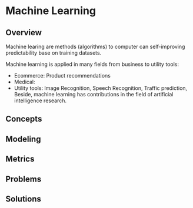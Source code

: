 # Machine Learning

## Overview
Machine learing are methods (algorithms) to computer can self-improving predictability base on training datasets.

Machine learning is  applied in many fields from business to utility tools:
- Ecommerce: Product recommendations
- Medical: 
- Utility tools: Image Recognition, Speech Recognition, Traffic prediction, 
Beside, machine learning has contributions in the field of artificial intelligence research.
## Concepts

## Modeling
## Metrics
## Problems
## Solutions

<!-- https://docs.github.com/en/get-started/writing-on-github/getting-started-with-writing-and-formatting-on-github/basic-writing-and-formatting-syntax#headings -->
